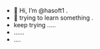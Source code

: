 - 👋 Hi, I’m @hasoft1 .
- 👀 trying to learn something .
- keep trying .....
- ......
- ....

<!---
hasoft1/hasoft1 is a ✨ special ✨ repository because its `README.md` (this file) appears on your GitHub profile.
You can click the Preview link to take a look at your changes.
--->
